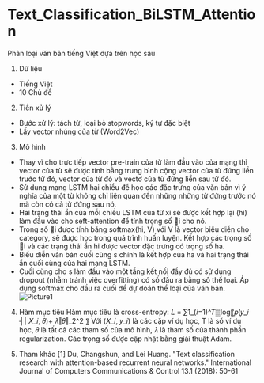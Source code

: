 # Text_Classification_BiLSTM_Attention
Phân  loại  văn bản tiếng  Việt dựa trên học sâu
1. Dữ liệu
- Tiếng Việt
- 10 Chủ đề 
2. Tiền xử lý
- Bước xử lý: tách từ, loại bỏ stopwords, ký tự đặc biệt
- Lấy vector nhúng của từ (Word2Vec)
3. Mô hình
- Thay vì cho trực tiếp vector pre-train của từ làm đầu vào của mạng thì vector của từ sẽ được tính bằng trung bình cộng vector của từ đứng liền trước từ đó, vector của từ đó và vectơ của từ đứng liền sau từ đó.
- Sử dụng mạng LSTM hai chiều để học các đặc trưng của văn bản vì ý nghĩa của một từ không chỉ liên quan đến những những từ đứng trước nó mà còn có cả từ đứng sau nó.
- Hai trạng thái ẩn của mỗi chiều LSTM của từ xi sẽ được kết hợp lại (hi) làm đầu vào cho seft-attention để tính trọng số i cho nó.
- Trọng số i được tính bằng softmax(hi, V) với V là vector biểu diễn cho category, sẽ được học trong quá trình huấn luyện. Kết hợp các trọng số i và các trạng thái ẩn hi được vector đặc trưng có trọng số ha. 
- Biểu diễn văn bản cuối cùng s chính là kết hợp của ha và hai trạng thái ẩn cuối cùng của hai mạng LSTM.
- Cuối cùng cho s làm đầu vào một tầng kết nối đầy đủ có sử dụng dropout (nhằm tránh việc overfitting) có số đầu ra bằng số thể loại. Áp dụng softmax cho đầu ra cuối để dự đoán thể loại của văn bản.
![Picture1](https://user-images.githubusercontent.com/50910747/129135641-a9557c5b-a034-4db0-ad02-1ee23e9a2c28.png)

4. Hàm mục tiêu
Hàm mục tiêu là cross-entropy:
𝐿 = ∑1_(𝑖=1)^𝑇▒log⁡〖𝑝(𝑦_𝑖 ┤|  𝑋_𝑖, 𝜃)+ 𝜆‖𝜃‖_2^2 〗 
Với (𝑋_𝑖, 𝑦_𝑖) là các cặp ví dụ học, T là số ví dụ học, 𝜃 là tất cả các tham số của mô hình, 𝜆 là tham số của thành phần regularization. Các trọng số được cập nhật bằng giải thuật Adam.

5. Tham khảo
[1] Du, Changshun, and Lei Huang. "Text classification research with attention-based recurrent neural networks." International Journal of Computers Communications & Control 13.1 (2018): 50-61

